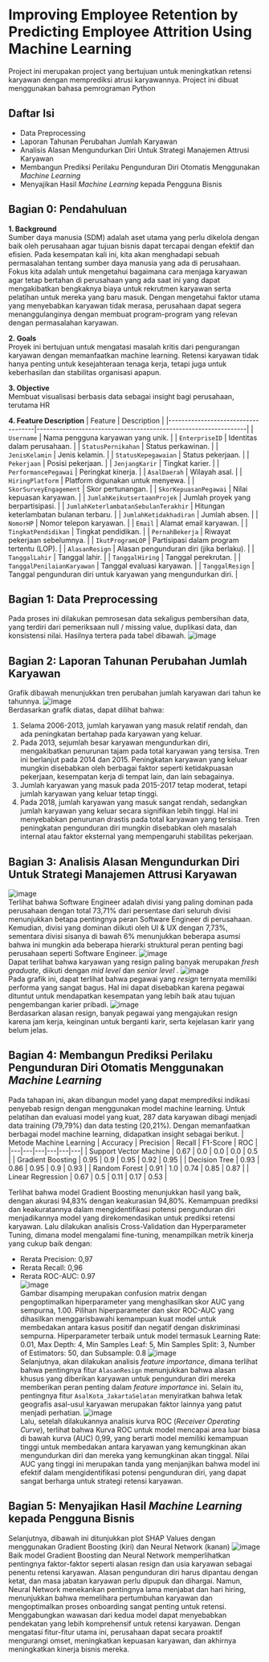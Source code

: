 # Improving Employee Retention by Predicting Employee Attrition Using Machine Learning
Project ini merupakan project yang bertujuan untuk meningkatkan retensi karyawan dengan memprediksi atrusi karyawannya. Project ini dibuat menggunakan bahasa pemrograman Python 

## Daftar Isi
- Data Preprocessing
- Laporan Tahunan Perubahan Jumlah Karyawan
- Analisis Alasan Mengundurkan Diri Untuk Strategi Manajemen Attrusi Karyawan
- Membangun Prediksi Perilaku Pengunduran Diri Otomatis Menggunakan _Machine Learning_
- Menyajikan Hasil _Machine Learning_ kepada Pengguna Bisnis

## Bagian 0: Pendahuluan
**1. Background** <br>
Sumber daya manusia (SDM) adalah aset utama yang perlu dikelola dengan baik oleh perusahaan agar tujuan bisnis dapat tercapai dengan efektif dan efisien. Pada kesempatan kali ini, kita akan menghadapi sebuah permasalahan tentang sumber daya manusia yang ada di perusahaan. Fokus kita adalah untuk mengetahui bagaimana cara menjaga karyawan agar tetap bertahan di perusahaan yang ada saat ini yang dapat mengakibatkan bengkaknya biaya untuk rekrutmen karyawan serta pelatihan untuk mereka yang baru masuk. Dengan mengetahui faktor utama yang menyebabkan karyawan tidak merasa, perusahaan dapat segera menanggulanginya dengan membuat program-program yang relevan dengan permasalahan karyawan.<br>

**2. Goals** <br>
Proyek ini bertujuan untuk mengatasi masalah kritis dari pengurangan karyawan dengan memanfaatkan machine learning. Retensi karyawan tidak hanya penting untuk kesejahteraan tenaga kerja, tetapi juga untuk keberhasilan dan stabilitas organisasi apapun.<br>

**3. Objective** <br>
Membuat visualisasi berbasis data sebagai insight bagi perusahaan, terutama HR

**4. Feature Description**
| Feature                            | Description                                                     |
|------------------------------------|-----------------------------------------------------------------|
| `Username`                           | Nama pengguna karyawan yang unik.                               |
| `EnterpriseID`                       | Identitas dalam perusahaan.                                     |
| `StatusPernikahan`                   | Status perkawinan.                                              |
| `JenisKelamin`                       | Jenis kelamin.                                                  |
| `StatusKepegawaian`                  | Status pekerjaan.                                               |
| `Pekerjaan`                          | Posisi pekerjaan.                                               |
| `JenjangKarir`                       | Tingkat karier.                                                 |
| `PerformancePegawai`                 | Peringkat kinerja.                                              |
| `AsalDaerah`                         | Wilayah asal.                                                   |
| `HiringPlatform`                     | Platform digunakan untuk menyewa.                               |
| `SkorSurveyEngagement`               | Skor pertunangan.                                               |
| `SkorKepuasanPegawai`                | Nilai kepuasan karyawan.                                        |
| `JumlahKeikutsertaanProjek`          | Jumlah proyek yang berpartisipasi.                              |
| `JumlahKeterlambatanSebulanTerakhir` | Hitungan keterlambatan bulanan terbaru.                         |
| `JumlahKetidakhadiran`               | Jumlah absen.                                                   |
| `NomorHP`                            | Nomor telepon karyawan.                                         |
| `Email`                              | Alamat email karyawan.                                          |
| `TingkatPendidikan`                  | Tingkat pendidikan.                                             |
| `PernahBekerja`                      | Riwayat pekerjaan sebelumnya.                                   |
| `IkutProgramLOP`                     | Partisipasi dalam program tertentu (LOP).                       |
| `AlasanResign`                       | Alasan pengunduran diri (jika berlaku).                         |
| `TanggalLahir`                       | Tanggal lahir.                                                  |
| `TanggalHiring`                      | Tanggal perekrutan.                                             |
| `TanggalPenilaianKaryawan`           | Tanggal evaluasi karyawan.                                      |
| `TanggalResign`                      | Tanggal pengunduran diri untuk karyawan yang mengundurkan diri. |

## Bagian 1: Data Preprocessing
Pada proses ini dilakukan pemrosesan data sekaligus pembersihan data, yang terdiri dari pemeriksaan null / missing value, duplikasi data, dan konsistensi nilai. Hasilnya tertera pada tabel dibawah.
![image](https://github.com/user-attachments/assets/9b418864-bb5f-4685-b242-eef2a4e7d691)

## Bagian 2: Laporan Tahunan Perubahan Jumlah Karyawan
Grafik dibawah menunjukkan tren perubahan jumlah karyawan dari tahun ke tahunnya.
![image](https://github.com/user-attachments/assets/37d7d3c2-c96b-437f-b2b1-5ec9ea6223f7)<br>
Berdasarkan grafik diatas, dapat dilihat bahwa:
1. Selama 2006-2013, jumlah karyawan yang masuk relatif rendah, dan ada peningkatan bertahap pada karyawan yang keluar.
2. Pada 2013, sejumlah besar karyawan mengundurkan diri, mengakibatkan penurunan tajam pada total karyawan yang tersisa. Tren ini berlanjut pada 2014 dan 2015. Peningkatan karyawan yang keluar mungkin disebabkan oleh berbagai faktor seperti ketidakpuasan pekerjaan, kesempatan kerja di tempat lain, dan lain sebagainya.
3. Jumlah karyawan yang masuk pada 2015-2017 tetap moderat, tetapi jumlah karyawan yang keluar tetap tinggi.
4. Pada 2018, jumlah karyawan yang masuk sangat rendah, sedangkan jumlah karyawan yang keluar secara signifikan lebih tinggi. Hal ini menyebabkan penurunan drastis pada total karyawan yang tersisa. Tren peningkatan pengunduran diri mungkin disebabkan oleh masalah internal atau faktor eksternal yang mempengaruhi stabilitas pekerjaan.

## Bagian 3: Analisis Alasan Mengundurkan Diri Untuk Strategi Manajemen Attrusi Karyawan
![image](https://github.com/user-attachments/assets/1f9f8348-5659-46e5-8307-9fd758f6c5f8)<br>
Terlihat bahwa Software Engineer adalah divisi yang paling dominan pada perusahaan dengan total 73,71% dari persentase dari seluruh divisi menunjukkan betapa pentingnya peran Software Engineer di perusahaan. Kemudian, divisi yang dominan diikuti oleh UI & UX dengan 7,73%, sementara divisi sisanya di bawah 6% menunjukkan beberapa asumsi bahwa ini mungkin ada beberapa hierarki struktural peran penting bagi perusahaan seperti Software Engineer.
![image](https://github.com/user-attachments/assets/b5dfa82a-5f38-4212-9a17-d4a1e9c5fade)<br>
Dapat terlihat bahwa karyawan yang resign paling banyak merupakan _fresh graduate_, diikuti dengan _mid level_ dan _senior level_ .
![image](https://github.com/user-attachments/assets/995d231e-2aa7-4924-a2ab-9a65e5f7ff83)<br>
Pada grafik ini, dapat terlihat bahwa pegawai yang _resign_ ternyata memiliki performa yang sangat bagus. Hal ini dapat disebabkan karena pegawai dituntut untuk mendapatkan kesempatan yang lebih baik atau tujuan pengembangan karier pribadi.
![image](https://github.com/user-attachments/assets/506468e2-ba8c-4803-865f-1dc48b4f00d0)<br>
Berdasarkan alasan resign, banyak pegawai yang mengajukan resign karena jam kerja, keinginan untuk berganti karir, serta kejelasan karir yang belum jelas.

## Bagian 4: Membangun Prediksi Perilaku Pengunduran Diri Otomatis Menggunakan _Machine Learning_
Pada tahapan ini, akan dibangun model yang dapat memprediksi indikasi penyebab resign dengan menggunakan model machine learning. Untuk pelatihan dan evaluasi model yang kuat, 287 data karyawan dibagi menjadi data training (79,79%) dan data testing (20,21%). Dengan memanfaatkan berbagai model machine learning, didapatkan insight sebagai berikut.
| Metode Machine Learning | Accuracy | Precision | Recall | F1-Score | ROC |
|---|---|---|---|---|---|
| Support Vector Machine | 0.67 | 0.0 | 0.0 | 0.0 | 0.5 |
| Gradient Boosting | 0.95 | 0.9 | 0.95 | 0.92 | 0.95 |
| Decision Tree | 0.93 | 0.86 | 0.95 | 0.9 | 0.93 |
| Random Forest | 0.91 | 1.0 | 0.74 | 0.85 | 0.87 |
| Linear Regression | 0.67 | 0.5 | 0.11 | 0.17 | 0.53 |<br>

Terlihat bahwa model Gradient Boosting menunjukkan hasil yang baik, dengan akurasi 94,83% dengan keakurasian 94,80%. Kemampuan prediksi dan keakuratannya dalam mengidentifikasi potensi pengunduran diri menjadikannya model yang direkomendasikan untuk prediksi retensi karyawan. Lalu dilakukan analisis Cross-Validation dan Hyperparameter Tuning, dimana model mengalami fine-tuning, menampilkan metrik kinerja yang cukup baik dengan:
- Rerata Precision: 0,97
- Rerata Recall: 0,96
- Rerata ROC-AUC: 0.97<br>
![image](https://github.com/user-attachments/assets/d93b3c22-ffed-40b5-b20e-f3091d04a080)<br>
Gambar disamping merupakan confusion matrix dengan pengoptimalkan hiperparameter yang menghasilkan skor AUC yang sempurna, 1.00. Pilihan hiperparameter dan skor ROC-AUC yang dihasilkan menggarisbawahi kemampuan kuat model untuk membedakan antara kasus positif dan negatif dengan diskriminasi sempurna. Hiperparameter terbaik untuk model termasuk Learning Rate: 0.01, Max Depth: 4, Min Samples Leaf: 5, Min Samples Split: 3, Number of Estimators: 50, dan Subsample: 0.8
![image](https://github.com/user-attachments/assets/bb0cfd09-6de8-41e7-8335-b9ad80fb6090)<br>
Selanjutnya, akan dilakukan analisis _feature importance_, dimana terlihat bahwa pentingnya fitur `AlasanResign` menunjukkan bahwa alasan khusus yang diberikan karyawan untuk pengunduran diri mereka memberikan peran penting dalam _feature importance_ ini. Selain itu, pentingnya fitur `AsalKota_JakartaSelatan` menyiratkan bahwa letak geografis asal-usul karyawan merupakan faktor lainnya yang patut menjadi perhatian.
![image](https://github.com/user-attachments/assets/853ddd7f-3cf4-4764-9209-8922d8cc21eb)<br>
Lalu, setelah dilakukannya analisis kurva ROC (_Receiver Operating Curve_), terlihat bahwa Kurva ROC untuk model mencapai area luar biasa di bawah kurva (AUC) 0,99, yang berarti model memiliki kemampuan tinggi untuk membedakan antara karyawan yang kemungkinan akan mengundurkan diri dan mereka yang kemungkinan akan tinggal. Nilai AUC yang tinggi ini merupakan tanda yang menjanjikan bahwa model ini efektif dalam mengidentifikasi potensi pengunduran diri, yang dapat sangat berharga untuk strategi retensi karyawan.

## Bagian 5: Menyajikan Hasil _Machine Learning_ kepada Pengguna Bisnis
Selanjutnya, dibawah ini ditunjukkan plot SHAP Values dengan menggunakan Gradient Boosting (kiri) dan Neural Network (kanan)
![image](https://github.com/user-attachments/assets/8051b0a3-8840-4540-8e7c-fad874684719)<br>
Baik model Gradient Boosting dan Neural Network memperlihatkan pentingnya faktor-faktor seperti alasan resign dan usia karyawan sebagai penentu retensi karyawan. Alasan pengunduran diri harus dipantau dengan ketat, dan masa jabatan karyawan perlu dipupuk dan dihargai. Namun, Neural Network menekankan pentingnya lama menjabat dan hari hiring, menunjukkan bahwa memelihara pertumbuhan karyawan dan mengoptimalkan proses onboarding sangat penting untuk retensi. Menggabungkan wawasan dari kedua model dapat menyebabkan pendekatan yang lebih komprehensif untuk retensi karyawan. Dengan mengatasi fitur-fitur utama ini, perusahaan dapat secara proaktif mengurangi omset, meningkatkan kepuasan karyawan, dan akhirnya meningkatkan kinerja bisnis mereka.
